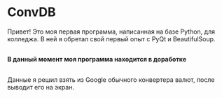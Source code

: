 # ConvDB
Привет! Это моя первая программа, написанная на базе Python, для колледжа. В ней я обретал свой первый опыт с PyQt и BeautifulSoup.
##
__В данный момент моя программа находится в доработке__
##
Данные я решил взять из Google обычного конвертера валют, после выводит его на экран.
